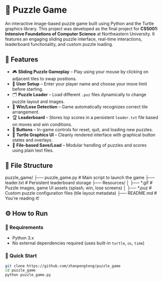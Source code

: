# 🧩 Puzzle Game  
An interactive image-based puzzle game built using Python and the Turtle graphics library. This project was developed as the final project for **CS5001: Intensive Foundations of Computer Science** at Northeastern University. It features an engaging sliding puzzle interface, real-time interactions, leaderboard functionality, and custom puzzle loading.  

## 🚀 Features  
- 🎮 **Sliding Puzzle Gameplay** – Play using your mouse by clicking on adjacent tiles to swap positions.  
- 🧑 **User Setup** – Enter your player name and choose your move limit before starting.  
- 🗂 **Puzzle Loader** – Load different `.puz` files dynamically to change puzzle layout and images.  
- 🧠 **Win/Lose Detection** – Game automatically recognizes correct tile arrangement.  
- 🏆 **Leaderboard** – Stores top scores in a persistent `leader.txt` file based on moves and win conditions.  
- 🔄 **Buttons** – In-game controls for reset, quit, and loading new puzzles.  
- 🎨 **Turtle Graphics UI** – Cleanly rendered interface with graphical button states and overlays.  
- 📂 **File-based Save/Load** – Modular handling of puzzles and scores using plain text files.  

## 📂 File Structure  
puzzle_game/
├── puzzle_game.py # Main script to launch the game
├── leader.txt # Persistent leaderboard storage
├── Resources/
│ ├── *.gif # Puzzle images, game UI assets (splash, win, lose screens)
│ ├── *.puz # Custom puzzle configuration files (tile layout metadata)
├── README.md # You're reading it!


## ⚙️ How to Run  
### 🐍 Requirements  
- Python 3.x  
- No external dependencies required (uses built-in `turtle`, `os`, `time`)  

### 🧪 Quick Start  
```bash  
git clone https://github.com/zhanpengtong/puzzle_game  
cd puzzle_game  
python puzzle_game.py  
